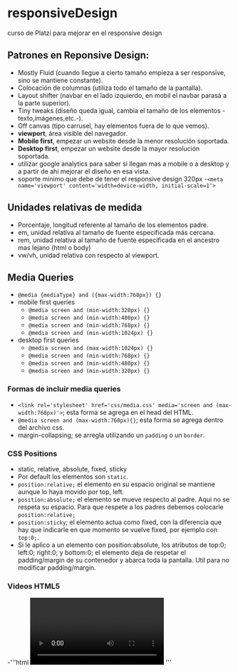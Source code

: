 # responsiveDesign
curso de Platzi para mejorar en el responsive design

## Patrones en Reponsive Design:
- Mostly Fluid (cuando llegue a cierto tamaño empieza a ser responsive, sino se mantiene constante).
- Colocación de columnas (utiliza todo el tamaño de la pantalla).
- Layout shifter (navbar en el lado izquierdo, en mobil el navbar parasá a la parte superior).
- Tiny tweaks (diseño queda igual, cambia el tamaño de los elementos -texto,imágenes,etc.-).
- Off canvas (tipo carrusel, hay elementos fuera de lo que vemos).
- **viewport**, área visible del navegador.
- **Mobile first**, empezar un website desde la menor resolución soportada.
- **Desktop first**, empezar un website desde la mayor resolución soportada.
- utilizar google analytics para saber si llegan mas a mobile o a desktop y a partir de ahi mejorar el diseño en esa vista.
- soporte minimo que debe de tener el responsive design 320px
-`<meta name='viewport' content='width=device-width, initial-scale=1'>`

## Unidades relativas de medida
- Porcentaje, longitud referente al tamaño de los elementos padre.
- em, unidad relativa al tamaño de fuente especificada más cercana.
- rem, unidad relativa al tamaño de fuente especificada en el ancestro mas lejano (html o body)
- vw/vh, unidad relativa con respecto al viewport.


## Media Queries
- `@media {mediaType} and ({max-width:768px}) {}`
- mobile first queries
  - `@media screen and (min-width:320px) {}`
  - `@media screen and (min-width:480px) {}`
  - `@media screen and (min-width:768px) {}`
  - `@media screen and (min-width:1024px) {}`
- desktop first queries
  - `@media screen and (max-width:1024px) {}`
  - `@media screen and (min-width:768px) {}`
  - `@media screen and (min-width:480px) {}`
  - `@media screen and (min-width:320px) {}`

### Formas de incluir media queries
- `<link rel='stylesheet' href='css/media.css' media='screen and (max-width:768px)'>`; esta forma se agrega en el head del HTML.
- `@media screen and (max-width:768px){}`; esta forma se agrega dentro del archivo css.
- margin-collapsing; se arregla utilizando un `padding` o un `border`.

### CSS Positions
- static, relative, absolute, fixed, sticky
- Por default los elementos son `static`.
- `position:relative;` el elemento en su espacio original se mantiene aunque lo haya movido por top, left.
- `position:absolute;` el elemento se mueve respecto al padre. Aqui no se respeta su espacio. Para que respete a los padres debemos colocarle `position:relative;`
- `position:sticky`; el elemento actua como fixed, con la diferencia que hay que indicarle en que momento se vuelve fixed, por ejemplo con `top:0;`.
- Si le aplico a un elemento con position:absolute, los atributos de top:0; left:0; right:0; y bottom:0; el elemento deja de respetar el padding/margin de su contenedor y abarca toda la pantalla. Util para no modificar padding/margin.

### Videos HTML5
-'''html
<video> </video>
'''
